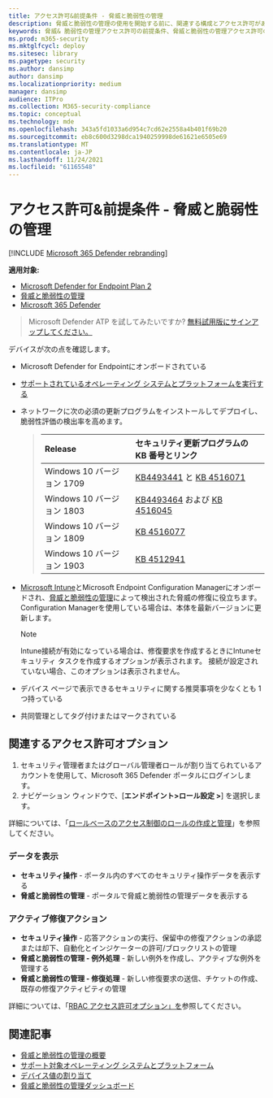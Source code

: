 ```yaml
---
title: アクセス許可&前提条件 - 脅威と脆弱性の管理
description: 脅威と脆弱性の管理の使用を開始する前に、関連する構成とアクセス許可があることを確認します。
keywords: 脅威& 脆弱性の管理アクセス許可の前提条件、脅威と脆弱性の管理アクセス許可の前提条件、Microsoft Defender for Endpoint TVM アクセス許可の前提条件、脆弱性の管理
ms.prod: m365-security
ms.mktglfcycl: deploy
ms.sitesec: library
ms.pagetype: security
ms.author: dansimp
author: dansimp
ms.localizationpriority: medium
manager: dansimp
audience: ITPro
ms.collection: M365-security-compliance
ms.topic: conceptual
ms.technology: mde
ms.openlocfilehash: 343a5fd1033a6d954c7cd62e2558a4b401f69b20
ms.sourcegitcommit: eb8c600d3298dca1940259998de61621e6505e69
ms.translationtype: MT
ms.contentlocale: ja-JP
ms.lasthandoff: 11/24/2021
ms.locfileid: "61165548"
---
```

# <a name="prerequisites--permissions---threat-and-vulnerability-management"></a>アクセス許可&前提条件 - 脅威と脆弱性の管理

[!INCLUDE [Microsoft 365 Defender rebranding](../../includes/microsoft-defender.md)]

**適用対象:**

- [Microsoft Defender for Endpoint Plan 2](https://go.microsoft.com/fwlink/?linkid=2154037)
- [脅威と脆弱性の管理](next-gen-threat-and-vuln-mgt.md)
- [Microsoft 365 Defender](https://go.microsoft.com/fwlink/?linkid=2118804)

> Microsoft Defender ATP を試してみたいですか? [無料試用版にサインアップしてください。](https://signup.microsoft.com/create-account/signup?products=7f379fee-c4f9-4278-b0a1-e4c8c2fcdf7e&ru=https://aka.ms/MDEp2OpenTrial?ocid=docs-wdatp-portaloverview-abovefoldlink)

デバイスが次の点を確認します。

- Microsoft Defender for Endpointにオンボードされている

- [サポートされているオペレーティング システムとプラットフォームを実行する](tvm-supported-os.md)

- ネットワークに次の必須の更新プログラムをインストールしてデプロイし、脆弱性評価の検出率を高めます。

  > Release | セキュリティ更新プログラムの KB 番号とリンク
  > :---|:---
  > Windows 10 バージョン 1709 | [KB4493441](https://support.microsoft.com/help/4493441/windows-10-update-kb4493441) と [KB 4516071](https://support.microsoft.com/help/4516071/windows-10-update-kb4516071)
  > Windows 10 バージョン 1803 | [KB4493464](https://support.microsoft.com/help/4493464) および [KB 4516045](https://support.microsoft.com/help/4516045/windows-10-update-kb4516045)
  > Windows 10 バージョン 1809 | [KB 4516077](https://support.microsoft.com/help/4516077/windows-10-update-kb4516077)
  > Windows 10 バージョン 1903 | [KB 4512941](https://support.microsoft.com/help/4512941/windows-10-update-kb4512941)

- [Microsoft Intune](/mem/intune/fundamentals/what-is-intune)とMicrosoft Endpoint Configuration Managerにオンボードされ、[脅威と脆弱性の管理](/mem/configmgr/protect/deploy-use/endpoint-protection-configure)によって検出された脅威の修復に役立ちます。 Configuration Managerを使用している場合は、本体を最新バージョンに更新します。

  > [!NOTE]
  > Intune接続が有効になっている場合は、修復要求を作成するときにIntuneセキュリティ タスクを作成するオプションが表示されます。 接続が設定されていない場合、このオプションは表示されません。

- デバイス ページで表示できるセキュリティに関する推奨事項を少なくとも 1 つ持っている

- 共同管理としてタグ付けまたはマークされている

## <a name="relevant-permission-options"></a>関連するアクセス許可オプション

1. セキュリティ管理者またはグローバル管理者ロールが割り当てられているアカウントを使用して、Microsoft 365 Defender ポータルにログインします。
2. ナビゲーション ウィンドウで、[**エンドポイント>ロール設定 >**] を選択します。

詳細については、「[ロールベースのアクセス制御のロールの作成と管理](user-roles.md)」を参照してください。

### <a name="view-data"></a>データを表示

- **セキュリティ操作** - ポータル内のすべてのセキュリティ操作データを表示する
- **脅威と脆弱性の管理** - ポータルで脅威と脆弱性の管理データを表示する

### <a name="active-remediation-actions"></a>アクティブ修復アクション

- **セキュリティ操作** - 応答アクションの実行、保留中の修復アクションの承認または却下、自動化とインジケーターの許可/ブロックリストの管理
- **脅威と脆弱性の管理 - 例外処理** - 新しい例外を作成し、アクティブな例外を管理する
- **脅威と脆弱性の管理 - 修復処理** - 新しい修復要求の送信、チケットの作成、既存の修復アクティビティの管理

詳細については、「[RBAC アクセス許可オプション」を](user-roles.md#permission-options)参照してください。

## <a name="related-articles"></a>関連記事

- [脅威と脆弱性の管理の概要](next-gen-threat-and-vuln-mgt.md)
- [サポート対象オペレーティング システムとプラットフォーム](tvm-supported-os.md)
- [デバイス値の割り当て](tvm-assign-device-value.md)
- [脅威と脆弱性の管理ダッシュボード](tvm-dashboard-insights.md)

